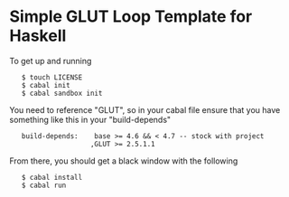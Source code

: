 # Simple GLUT Loop Template for Haskell

To get up and running

```
   $ touch LICENSE
   $ cabal init
   $ cabal sandbox init
```
You need to reference "GLUT", so in your cabal file ensure that you have something like this in your "build-depends"

```
   build-depends:    base >= 4.6 && < 4.7 -- stock with project
                    ,GLUT >= 2.5.1.1
```

From there, you should get a black window with the following

```
   $ cabal install
   $ cabal run
```
